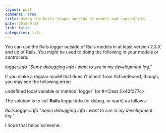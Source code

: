 ```yaml
--- 
layout: post
comments: true
title: Using the Rails logger outside of models and controllers
date: 2010-9-17
link: false
categories: life
---
```

<!-- p.p1 {margin: 0.0px 0.0px 0.0px 0.0px; font: 12.0px Helvetica} p.p2 {margin: 0.0px 0.0px 0.0px 0.0px; font: 12.0px Helvetica; min-height: 14.0px} -->You can use the Rails logger outside of Rails models in at least version 2.3.X and up of Rails. You might be used to doing the following in your models or controllers:

<em>logger.info "Some debugging info I want to see in my development log."</em>

If you make a regular model that doesn’t inherit from ActiveRecord, though, you may see the following error:

undefined local variable or method `logger' for #&lt;Class:0x42fd77c&gt;

The solution is to call <strong>Rails</strong>.logger.info (or debug, or warn) as follows:

<em>Rails.logger.info "Some debugging info I want to see in my development log."</em>

I hope that helps someone.
